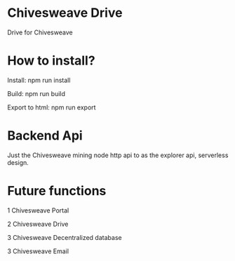 # Chivesweave Drive
Drive for Chivesweave

# How to install?
Install: npm run install

Build: npm run build

Export to html: npm run export

# Backend Api
Just the Chivesweave mining node http api to as the explorer api, serverless design.

# Future functions
1 Chivesweave Portal 

2 Chivesweave Drive

3 Chivesweave Decentralized database

3 Chivesweave Email